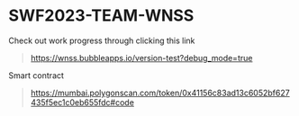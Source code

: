 # SWF2023-TEAM-WNSS

Check out work progress through clicking this link

> https://wnss.bubbleapps.io/version-test?debug_mode=true


Smart contract

> https://mumbai.polygonscan.com/token/0x41156c83ad13c6052bf627435f5ec1c0eb655fdc#code
